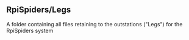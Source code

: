 ## RpiSpiders/Legs
A folder containing all files retaining to the outstations ("Legs") for the RpiSpiders system